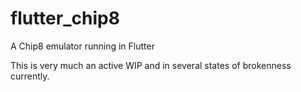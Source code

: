 # flutter_chip8

A Chip8 emulator running in Flutter

This is very much an active  WIP and in several states of brokenness currently.
